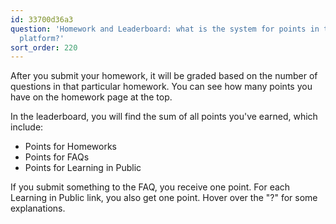 ```yaml
---
id: 33700d36a3
question: 'Homework and Leaderboard: what is the system for points in the course management
  platform?'
sort_order: 220
---
```


After you submit your homework, it will be graded based on the number of questions in that particular homework. You can see how many points you have on the homework page at the top.

In the leaderboard, you will find the sum of all points you've earned, which include:

- Points for Homeworks
- Points for FAQs
- Points for Learning in Public

If you submit something to the FAQ, you receive one point. For each Learning in Public link, you also get one point. Hover over the "?" for some explanations.